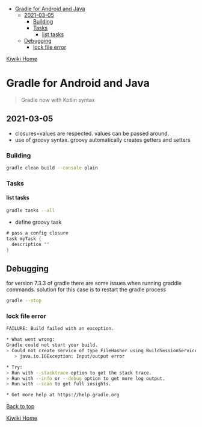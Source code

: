- [Gradle for Android and Java](#gradle-for-android-and-java)
  - [2021-03-05](#2021-03-05)
    - [Building](#building)
    - [Tasks](#tasks)
      - [list tasks](#list-tasks)
  - [Debugging](#debugging)
    - [lock file error](#lock-file-error)

[Kiwiki Home](/../../)

# Gradle for Android and Java
> Gradle now with Kotlin syntax
## 2021-03-05
- closures=values are respected. values can be passed around.
- use of groovy syntax. groovy automatically creates getters and setters
### Building
```bash
gradle clean build --console plain
```
### Tasks
#### list tasks
```bash
gradle tasks --all
```
- define groovy task
```groovy
# pass a config closure
task myTask {
  description ""
}
```

## Debugging
for version 7.3.3 of gradle there are some issues when running graddle commands. solution for this case is to restart the gradle process

```bash
gradle --stop
```
### lock file error
```bash
FAILURE: Build failed with an exception.

* What went wrong:
Gradle could not start your build.
> Could not create service of type FileHasher using BuildSessionServices.createFileHasher().
   > java.io.IOException: Input/output error

* Try:
> Run with --stacktrace option to get the stack trace.
> Run with --info or --debug option to get more log output.
> Run with --scan to get full insights.

* Get more help at https://help.gradle.org
```

[Back to top](#)

[Kiwiki Home](/../../)